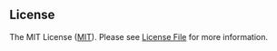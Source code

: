 ## License

The MIT License ([MIT](https://opensource.org/licenses/MIT)). Please see [License File](LICENSE) for more information.
